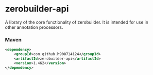 # zerobuilder-api

A library of the core functionality of zerobuilder.
It is intended for use in other annotation processors.

### Maven

````xml
<dependency>
    <groupId>com.github.h908714124</groupId>
    <artifactId>zerobuilder-api</artifactId>
    <version>1.462</version>
</dependency>
````
